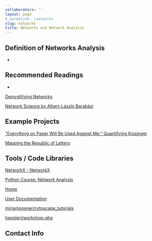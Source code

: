 ```yaml
---
collaborators: ''
layout: page
# permalink: \networks
slug: networks
title: Networks and Network Analysis
---
```


## Definition of Networks Analysis

-

## Recommended Readings

-

[Demystifying Networks](http://www.scottbot.net/HIAL/index.html@p=6279.html)

[](https://litlab.stanford.edu/LiteraryLabPamphlet2.pdf)

[Network Science by Albert-László Barabási](http://barabasi.com/networksciencebook/)

## Example Projects

["Everything on Paper Will Be Used Against Me:" Quantifying Kissinger](http://blog.quantifyingkissinger.com/)

[Mapping the Republic of Letters](http://republicofletters.stanford.edu/)

## Tools / Code Libraries

[NetworkX - NetworkX](https://networkx.github.io/)

[Python Course: Network Analysis](https://www.datacamp.com/community/blog/new-python-course-network-analysis)

[Home](http://hdlab.stanford.edu/palladio/)

[User Documentation](http://www.cytoscape.org/documentation_users.html)

[miriamposner/cytoscape_tutorials](https://github.com/miriamposner/cytoscape_tutorials)

[hepplerj/workshop-aha](https://github.com/hepplerj/workshop-aha)

## Contact Info
